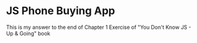 <h1>JS Phone Buying App</h1>

<p>This is my answer to the end of Chapter 1 Exercise of "You Don't Know JS - Up & Going" book</p>
